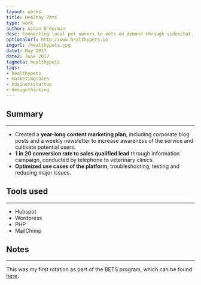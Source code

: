 ```yaml
---
layout: works
title: Healthy Pets
type: work
author: Aidan O'Gorman
desc: Connecting local pet owners to vets on demand through videochat.
optionalurl: http://www.healthypets.io
imgurl: /healthypets.jpg
date1: May 2017
date2: June 2017
tagmeta: healthypets
tags: 
- healthypets
- marketingsales
- businessstartup
- designthinking
---
```

## Summary
-----
* Created a **year-long content marketing plan**, including corporate blog posts and a weekly newsletter to increase awareness of the service and cultivate potential users.
* **1 in 20 conversion rate to sales qualified lead** through information campaign, conducted by telephone to veterinary clinics.
* **Optimized use cases of the platform**, troubleshooting, testing and reducing major issues.

## Tools used
-----
* Hubspot
* Wordpress
* PHP
* MailChimp

## Notes
-----

This was my first rotation as part of the BETS program, which can be found <a href="/BETS">here</a>.
